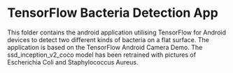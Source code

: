 # TensorFlow Bacteria Detection App

This folder contains the android application utilising TensorFlow for Android devices to detect two different kinds of bacteria on a flat surface. The application is based on the TensorFlow Android Camera Demo. The ssd_inception_v2_coco model has been retrained with pictures of Escherichia Coli and Staphylococcus Aureus.

